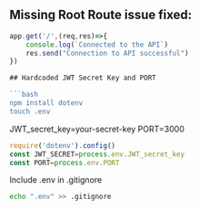 ## Missing Root Route issue fixed:
```js
app.get('/',(req,res)=>{
    console.log(`Connected to the API`)
    res.send("Connection to API successful")
})

## Hardcoded JWT Secret Key and PORT

```bash
npm install dotenv
touch .env
```
JWT_secret_key=your-secret-key
PORT=3000

```js
require('dotenv').config()
const JWT_SECRET=process.env.JWT_secret_key
const PORT=process.env.PORT
```
Include .env in .gitignore

```bash
echo ".env" >> .gitignore
```
